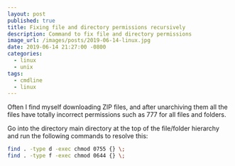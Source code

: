 ```yaml
---
layout: post
published: true
title: Fixing file and directory permissions recursively
description: Command to fix file and directory permissions
image_url: /images/posts/2019-06-14-linux.jpg
date: 2019-06-14 21:27:00 -0800
categories:
  - linux
  - unix
tags:
  - cmdline
  - linux
---
```


Often I find myself downloading ZIP files, and after unarchiving them all the
files have totally incorrect permissions such as 777 for all files and folders.

Go into the directory main directory at the top of the file/folder hierarchy
and run the following commands to resolve this:

```bash
find . -type d -exec chmod 0755 {} \;
find . -type f -exec chmod 0644 {} \;
```
